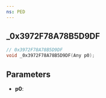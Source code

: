 ```yaml
---
ns: PED
---
```

## _0x3972F78A78B5D9DF

```c
// 0x3972F78A78B5D9DF
void _0x3972F78A78B5D9DF(Any p0);
```

## Parameters
* **p0**:
